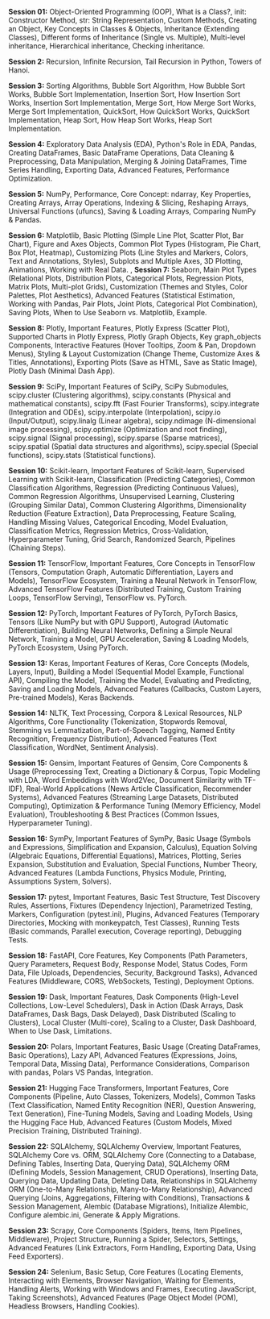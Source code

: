 **Session 01:** Object-Oriented Programming (OOP), What is a Class?, init: Constructor Method, str: String Representation, Custom Methods, Creating an Object, Key Concepts in Classes & Objects, Inheritance (Extending Classes), Different forms of Inheritance (Single vs. Multiple), Multi-level inheritance, Hierarchical inheritance, Checking inheritance.

**Session 2:** Recursion, Infinite Recursion, Tail Recursion in Python, Towers of Hanoi.

**Session 3:** Sorting Algorithms, Bubble Sort Algorithm, How Bubble Sort Works, Bubble Sort Implementation, Insertion Sort, How Insertion Sort Works, Insertion Sort Implementation, Merge Sort, How Merge Sort Works, Merge Sort Implementation, QuickSort, How QuickSort Works, QuickSort Implementation, Heap Sort, How Heap Sort Works, Heap Sort Implementation.

**Session 4:** Exploratory Data Analysis (EDA), Python's Role in EDA, Pandas, Creating DataFrames, Basic DataFrame Operations, Data Cleaning & Preprocessing, Data Manipulation, Merging & Joining DataFrames, Time Series Handling, Exporting Data, Advanced Features, Performance Optimization.

**Session 5:** NumPy, Performance, Core Concept: ndarray, Key Properties, Creating Arrays, Array Operations, Indexing & Slicing, Reshaping Arrays, Universal Functions (ufuncs), Saving & Loading Arrays, Comparing NumPy & Pandas.

**Session 6:** Matplotlib, Basic Plotting (Simple Line Plot, Scatter Plot, Bar Chart), Figure and Axes Objects, Common Plot Types (Histogram, Pie Chart, Box Plot, Heatmap), Customizing Plots (Line Styles and Markers, Colors, Text and Annotations, Styles), Subplots and Multiple Axes, 3D Plotting, Animations, Working with Real Data.
, 
**Session 7:** Seaborn, Main Plot Types (Relational Plots, Distribution Plots, Categorical Plots, Regression Plots, Matrix Plots, Multi-plot Grids), Customization (Themes and Styles, Color Palettes, Plot Aesthetics), Advanced Features (Statistical Estimation, Working with Pandas, Pair Plots, Joint Plots, Categorical Plot Combination), Saving Plots, When to Use Seaborn vs. Matplotlib, Example.

**Session 8:** Plotly, Important Features, Plotly Express (Scatter Plot), Supported Charts in Plotly Express, Plotly Graph Objects, Key graph_objects Components, Interactive Features (Hover Tooltips, Zoom & Pan, Dropdown Menus), Styling & Layout Customization (Change Theme, Customize Axes & Titles, Annotations), Exporting Plots (Save as HTML, Save as Static Image), Plotly Dash (Minimal Dash App). 

**Session 9:** SciPy, Important Features of SciPy, SciPy Submodules, scipy.cluster (Clustering algorithms), scipy.constants (Physical and mathematical constants), scipy.fft (Fast Fourier Transforms), scipy.integrate (Integration and ODEs), scipy.interpolate (Interpolation), scipy.io (Input/Output), scipy.linalg (Linear algebra), scipy.ndimage (N-dimensional image processing), scipy.optimize (Optimization and root finding), scipy.signal (Signal processing), scipy.sparse (Sparse matrices), scipy.spatial (Spatial data structures and algorithms), scipy.special (Special functions), scipy.stats (Statistical functions).

**Session 10:** Scikit-learn, Important Features of Scikit-learn, Supervised Learning with Scikit-learn, Classification (Predicting Categories), Common Classification Algorithms, Regression (Predicting Continuous Values), Common Regression Algorithms, Unsupervised Learning, Clustering (Grouping Similar Data), Common Clustering Algorithms, Dimensionality Reduction (Feature Extraction), Data Preprocessing, Feature Scaling, Handling Missing Values, Categorical Encoding, Model Evaluation, Classification Metrics, Regression Metrics, Cross-Validation, Hyperparameter Tuning, Grid Search, Randomized Search, Pipelines (Chaining Steps).

**Session 11:** TensorFlow, Important Features, Core Concepts in TensorFlow (Tensors, Computation Graph, Automatic Differentiation, Layers and Models), TensorFlow Ecosystem, Training a Neural Network in TensorFlow, Advanced TensorFlow Features (Distributed Training, Custom Training Loops, TensorFlow Serving), TensorFlow vs. PyTorch. 

**Session 12:** PyTorch, Important Features of PyTorch, PyTorch Basics, Tensors (Like NumPy but with GPU Support), Autograd (Automatic Differentiation), Building Neural Networks, Defining a Simple Neural Network, Training a Model, GPU Acceleration, Saving & Loading Models, PyTorch Ecosystem, Using PyTorch.

**Session 13:** Keras, Important Features of Keras, Core Concepts (Models, Layers, Input), Building a Model (Sequential Model Example, Functional API), Compiling the Model, Training the Model, Evaluating and Predicting, Saving and Loading Models, Advanced Features (Callbacks, Custom Layers, Pre-trained Models), Keras Backends. 

**Session 14:** NLTK, Text Processing, Corpora & Lexical Resources, NLP Algorithms, Core Functionality (Tokenization, Stopwords Removal, Stemming vs Lemmatization, Part-of-Speech Tagging, Named Entity Recognition, Frequency Distribution), Advanced Features (Text Classification, WordNet, Sentiment Analysis). 

**Session 15:** Gensim, Important Features of Gensim, Core Components & Usage (Preprocessing Text, Creating a Dictionary & Corpus, Topic Modeling with LDA, Word Embeddings with Word2Vec, Document Similarity with TF-IDF), Real-World Applications (News Article Classification, Recommender Systems), Advanced Features (Streaming Large Datasets, Distributed Computing), Optimization & Performance Tuning (Memory Efficiency, Model Evaluation), Troubleshooting & Best Practices (Common Issues, Hyperparameter Tuning).

**Session 16:** SymPy, Important Features of SymPy, Basic Usage (Symbols and Expressions, Simplification and Expansion, Calculus), Equation Solving (Algebraic Equations, Differential Equations), Matrices, Plotting, Series Expansion, Substitution and Evaluation, Special Functions, Number Theory, Advanced Features (Lambda Functions, Physics Module, Printing, Assumptions System, Solvers).

**Session 17:** pytest, Important Features, Basic Test Structure, Test Discovery Rules, Assertions, Fixtures (Dependency Injection), Parametrized Testing, Markers, Configuration (pytest.ini), Plugins, Advanced Features (Temporary Directories, Mocking with monkeypatch, Test Classes), Running Tests (Basic commands, Parallel execution, Coverage reporting), Debugging Tests. 

**Session 18:** FastAPI, Core Features, Key Components (Path Parameters, Query Parameters, Request Body, Response Model, Status Codes, Form Data, File Uploads, Dependencies, Security, Background Tasks), Advanced Features (Middleware, CORS, WebSockets, Testing), Deployment Options.

**Session 19:** Dask, Important Features, Dask Components (High-Level Collections, Low-Level Schedulers), Dask in Action (Dask Arrays, Dask DataFrames, Dask Bags, Dask Delayed), Dask Distributed (Scaling to Clusters), Local Cluster (Multi-core), Scaling to a Cluster, Dask Dashboard, When to Use Dask, Limitations.

**Session 20:** Polars, Important Features, Basic Usage (Creating DataFrames, Basic Operations), Lazy API, Advanced Features (Expressions, Joins, Temporal Data, Missing Data), Performance Considerations, Comparison with pandas, Polars VS Pandas, Integration.

**Session 21:** Hugging Face Transformers, Important Features, Core Components (Pipeline, Auto Classes, Tokenizers, Models), Common Tasks (Text Classification, Named Entity Recognition (NER), Question Answering, Text Generation), Fine-Tuning Models, Saving and Loading Models, Using the Hugging Face Hub, Advanced Features (Custom Models, Mixed Precision Training, Distributed Training).

**Session 22:** SQLAlchemy, SQLAlchemy Overview, Important Features, SQLAlchemy Core vs. ORM, SQLAlchemy Core (Connecting to a Database, Defining Tables, Inserting Data, Querying Data), SQLAlchemy ORM (Defining Models, Session Management, CRUD Operations), Inserting Data, Querying Data, Updating Data, Deleting Data, Relationships in SQLAlchemy ORM (One-to-Many Relationship, Many-to-Many Relationship), Advanced Querying (Joins, Aggregations, Filtering with Conditions), Transactions & Session Management, Alembic (Database Migrations), Initialize Alembic, Configure alembic.ini, Generate & Apply Migrations.

**Session 23:** Scrapy, Core Components (Spiders, Items, Item Pipelines, Middleware), Project Structure, Running a Spider, Selectors, Settings, Advanced Features (Link Extractors, Form Handling, Exporting Data, Using Feed Exporters).

**Session 24:** Selenium, Basic Setup, Core Features (Locating Elements, Interacting with Elements, Browser Navigation, Waiting for Elements, Handling Alerts, Working with Windows and Frames, Executing JavaScript, Taking Screenshots), Advanced Features (Page Object Model (POM), Headless Browsers, Handling Cookies). 
